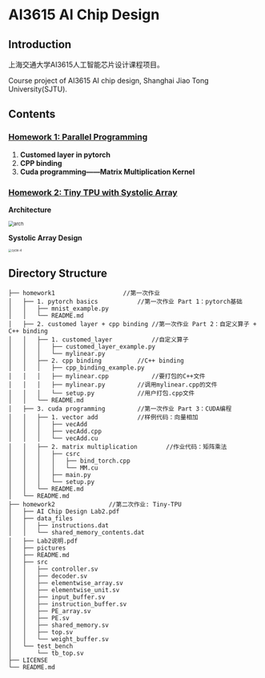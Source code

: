 # AI3615 AI Chip Design

## Introduction

上海交通大学AI3615人工智能芯片设计课程项目。

Course project of AI3615 AI chip design, Shanghai Jiao Tong University(SJTU).

## Contents

### [Homework 1: Parallel Programming](https://github.com/guanrenyang/AI3615-AI-Chip-Design/tree/main/homework1)


1. **Customed layer in pytorch**
2. **CPP binding**
3. **Cuda programming——Matrix Multiplication Kernel**

### [Homework 2: Tiny TPU with Systolic Array](https://github.com/guanrenyang/AI3615-AI-Chip-Design/tree/main/homework2)

**Architecture**

<img src="https://michael-picgo.obs.cn-east-3.myhuaweicloud.com/img/arch.png" alt="arch" style="zoom: 67%;" />

**Systolic Array Design**

<img src="https://michael-picgo.obs.cn-east-3.myhuaweicloud.com/img/cycle-4.png" alt="cycle-4" style="zoom: 40%;" />



##  Directory Structure

```
├── homework1					//第一次作业
│   ├── 1. pytorch basics			//第一次作业 Part 1：pytorch基础
│   │   ├── mnist_example.py
│   │   └── README.md
│   ├── 2. customed layer + cpp binding	//第一次作业 Part 2：自定义算子 + C++ binding
│   │   ├── 1. customed_layer			//自定义算子
│   │   │   ├── customed_layer_example.py
│   │   │   └── mylinear.py
│   │   ├── 2. cpp binding			//C++ binding
│   │   │   ├── cpp_binding_example.py
│   │   │   ├── mylinear.cpp			//要打包的C++文件
│   │   │   ├── mylinear.py			//调用mylinear.cpp的文件
│   │   │   └── setup.py			//用户打包.cpp文件
│   │   └── README.md
│   ├── 3. cuda programming			//第一次作业 Part 3：CUDA编程
│   │   ├── 1. vector add			//样例代码：向量相加
│   │   │   ├── vecAdd
│   │   │   ├── vecAdd.cpp
│   │   │   └── vecAdd.cu
│   │   ├── 2. matrix multiplication		//作业代码：矩阵乘法
│   │   │   ├── csrc
│   │   │   │   ├── bind_torch.cpp
│   │   │   │   └── MM.cu
│   │   │   ├── main.py
│   │   │   └── setup.py
│   │   └── README.md
│   └── README.md
├── homework2				//第二次作业: Tiny-TPU
│   ├── AI Chip Design Lab2.pdf
│   ├── data_files
│   │   ├── instructions.dat
│   │   └── shared_memory_contents.dat
│   ├── Lab2说明.pdf
│   ├── pictures
│   ├── README.md
│   ├── src
│   │   ├── controller.sv
│   │   ├── decoder.sv
│   │   ├── elementwise_array.sv
│   │   ├── elementwise_unit.sv
│   │   ├── input_buffer.sv
│   │   ├── instruction_buffer.sv
│   │   ├── PE_array.sv
│   │   ├── PE.sv
│   │   ├── shared_memory.sv
│   │   ├── top.sv
│   │   └── weight_buffer.sv
│   └── test_bench
│       └── tb_top.sv
├── LICENSE
└── README.md


```

